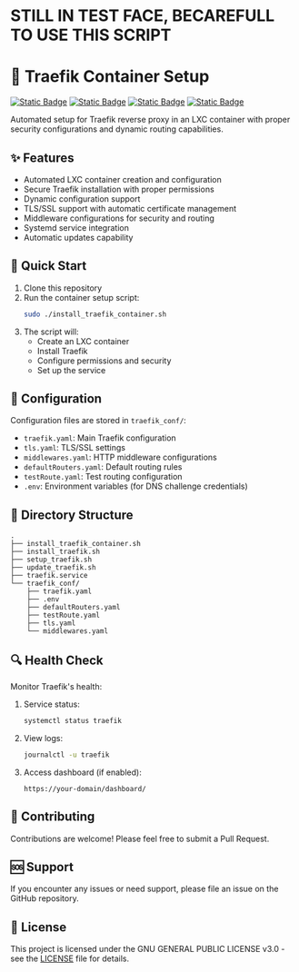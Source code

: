 # STILL IN TEST FACE, BECAREFULL TO USE THIS SCRIPT

# 💾 Traefik Container Setup
[![Static Badge](https://img.shields.io/badge/Linux-Ubuntu-white?style=flat&logo=linux&logoColor=white&logoSize=auto&labelColor=black)](https://www.linux.org/)
[![Static Badge](https://img.shields.io/badge/Container-LXC-white?style=flat&logo=linuxcontainers&logoColor=white&logoSize=auto&labelColor=black)](https://www.linux.org/)
[![Static Badge](https://img.shields.io/badge/Bash-script-white?style=flat&logo=gnubash&logoColor=white&logoSize=auto&labelColor=black)](https://www.gnu.org/software/bash/)
[![Static Badge](https://img.shields.io/badge/GPL-V3-white?style=flat&logo=gnu&logoColor=white&logoSize=auto&labelColor=black)](https://www.gnu.org/licenses/gpl-3.0.en.html/)

Automated setup for Traefik reverse proxy in an LXC container with proper security configurations and dynamic routing capabilities.

## ✨ Features

- Automated LXC container creation and configuration
- Secure Traefik installation with proper permissions
- Dynamic configuration support
- TLS/SSL support with automatic certificate management
- Middleware configurations for security and routing
- Systemd service integration
- Automatic updates capability

## 🚀 Quick Start

1. Clone this repository
2. Run the container setup script:
   ```bash
   sudo ./install_traefik_container.sh
   ```
3. The script will:
   - Create an LXC container
   - Install Traefik
   - Configure permissions and security
   - Set up the service

## 🔧 Configuration

Configuration files are stored in `traefik_conf/`:
- `traefik.yaml`: Main Traefik configuration
- `tls.yaml`: TLS/SSL settings
- `middlewares.yaml`: HTTP middleware configurations
- `defaultRouters.yaml`: Default routing rules
- `testRoute.yaml`: Test routing configuration
- `.env`: Environment variables (for DNS challenge credentials)

## 📝 Directory Structure

```
.
├── install_traefik_container.sh
├── install_traefik.sh
├── setup_traefik.sh
├── update_traefik.sh
├── traefik.service
└── traefik_conf/
    ├── traefik.yaml
    ├── .env
    ├── defaultRouters.yaml
    ├── testRoute.yaml
    ├── tls.yaml
    └── middlewares.yaml
```

## 🔍 Health Check

Monitor Traefik's health:
1. Service status:
   ```bash
   systemctl status traefik
   ```
2. View logs:
   ```bash
   journalctl -u traefik
   ```
3. Access dashboard (if enabled):
   ```
   https://your-domain/dashboard/
   ```
## 🤝 Contributing

Contributions are welcome! Please feel free to submit a Pull Request.

## 🆘 Support

If you encounter any issues or need support, please file an issue on the GitHub repository.

## 📄 License

This project is licensed under the GNU GENERAL PUBLIC LICENSE v3.0 - see the [LICENSE](LICENSE) file for details.
